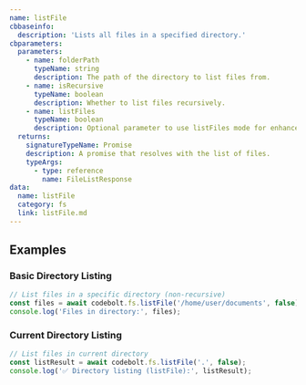 ```yaml
---
name: listFile
cbbaseinfo:
  description: 'Lists all files in a specified directory.'
cbparameters:
  parameters:
    - name: folderPath
      typeName: string
      description: The path of the directory to list files from.
    - name: isRecursive
      typeName: boolean
      description: Whether to list files recursively.
    - name: listFiles
      typeName: boolean
      description: Optional parameter to use listFiles mode for enhanced listing.
  returns:
    signatureTypeName: Promise
    description: A promise that resolves with the list of files.
    typeArgs:
      - type: reference
        name: FileListResponse
data:
  name: listFile
  category: fs
  link: listFile.md
---
```

<CBBaseInfo/> 
<CBParameters/>

## Examples

### Basic Directory Listing

```js
// List files in a specific directory (non-recursive)
const files = await codebolt.fs.listFile('/home/user/documents', false);
console.log('Files in directory:', files);
```

### Current Directory Listing

```js
// List files in current directory
const listResult = await codebolt.fs.listFile('.', false);
console.log('✅ Directory listing (listFile):', listResult);
```
